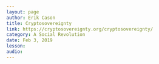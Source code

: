 ```yaml
---
layout: page
author: Erik Cason
title: Cryptosovereignty
link: https://cryptosovereignty.org/cryptosovereignty/
category: A Social Revolution
date: Feb 3, 2019
lesson: 
audio: 
---
```

